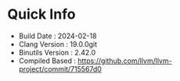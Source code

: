 # Quick Info
* Build Date : 2024-02-18
* Clang Version : 19.0.0git
* Binutils Version : 2.42.0
* Compiled Based : https://github.com/llvm/llvm-project/commit/715567d0
